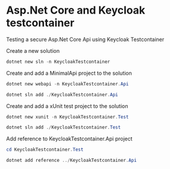 # Asp.Net Core and Keycloak testcontainer 
Testing a secure Asp.Net Core Api using Keycloak Testcontainer

Create a new solution
```powershell
dotnet new sln -n KeycloakTestcontainer
```
Create and add a MinimalApi project to the solution
```powershell
dotnet new webapi -n KeycloakTestcontainer.Api
```
```powershell
dotnet sln add ./KeycloakTestcontainer.Api
```
Create and add a xUnit test project to the solution
```powershell
dotnet new xunit -n KeycloakTestcontainer.Test
```
```powershell
dotnet sln add ./KeycloakTestcontainer.Test
```
Add reference to KeycloakTestcontainer.Api project
```powershell
cd KeycloakTestcontainer.Test
```
```powershell
dotnet add reference ../KeycloakTestcontainer.Api
```
